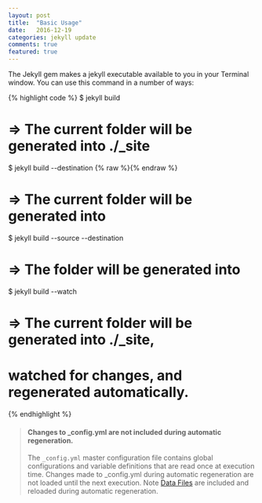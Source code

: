 ```yaml
---
layout: post
title:  "Basic Usage"
date:   2016-12-19 
categories: jekyll update
comments: true
featured: true
---
```



The Jekyll gem makes a jekyll executable available to you in your Terminal window. You can use this command in a number of ways:
 <!--more-->

{% highlight code %}
$ jekyll build
# => The current folder will be generated into ./_site

$ jekyll build --destination {% raw %}<destination>{% endraw %} 
# => The current folder will be generated into <destination>

$ jekyll build --source <source> --destination <destination>
# => The <source> folder will be generated into <destination>

$ jekyll build --watch
# => The current folder will be generated into ./_site,
#    watched for changes, and regenerated automatically.

{% endhighlight %}

<blockquote>
	<h4>Changes to _config.yml are not included during automatic regeneration.</h4>
	The <code>_config.yml</code> master configuration file contains global configurations and variable definitions that are read once at execution time. Changes made to _config.yml during automatic regeneration are not loaded until the next execution.
Note <a href="http://jekyllrb.com/docs/datafiles/">Data Files</a> are included and reloaded during automatic regeneration.

</blockquote>

[file-issue]:https://github.com/jekyll/jekyll/issues/new
[ruby]:https://www.ruby-lang.org/en/downloads/
[rubygems]:https://rubygems.org/pages/download
[troubleshooting]:https://jekyllrb.com/docs/troubleshooting/
[extras]: https://jekyllrb.com/docs/extras/
[data-files]:http://jekyllrb.com/docs/datafiles/

